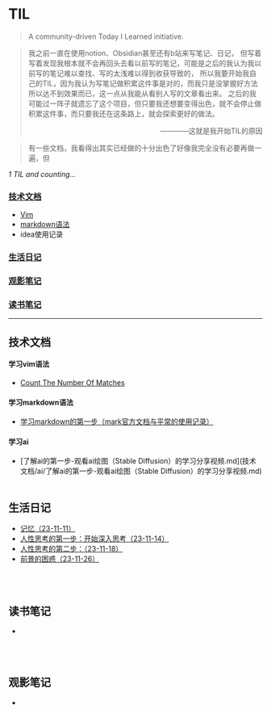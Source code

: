 # TIL

> A community-driven Today I Learned initiative.

> 我之前一直在使用notion、Obsidian甚至还有b站来写笔记、日记，
> 但写着写着发现我根本就不会再回头去看以前写的笔记，可能是之后的我认为我以前写的笔记难以查找、写的太浅难以得到收获导致的，
> 所以我要开始我自己的TIL，因为我认为写笔记做积累这件事是对的，而我只是没掌握好方法所以达不到效果而已，这一点从我能从看别人写的文章看出来。
> 之后的我可能过一阵子就遗忘了这个项目，但只要我还想要变得出色，就不会停止做积累这件事，而只要我还在这条路上，就会探索更好的做法。
> <p align="right">————这就是我开始TIL的原因</p>

> 有一些文档，我看得出其实已经做的十分出色了好像我完全没有必要再做一遍，但

_1 TIL and counting..._


### [技术文档](#技术文档)

- [Vim](#vim)
- [markdown语法](#学习markdown语法)
- idea使用记录

###  [生活日记](#生活日记)
###  [观影笔记](#观影笔记)
###  [读书笔记](#读书笔记)


***
## 技术文档

#### 学习vim语法
- [Count The Number Of Matches](技术文档/vim/count-the-number-of-matches.md)

#### 学习markdown语法  
- [学习markdown的第一步（mark官方文档与平常的使用记录）](技术文档/markdown/学习markdown的第一步（mark官方文档与平常的使用记录）.md)

#### 学习ai 
- [了解ai的第一步-观看ai绘图（Stable Diffusion）的学习分享视频.md](技术文档/ai/了解ai的第一步-观看ai绘图（Stable Diffusion）的学习分享视频.md)
<br><br>

## 生活日记
- [记忆（23-11-11）](生活日记/23-11-11（记忆）.md)
- [人性思考的第一步：开始深入思考（23-11-14）](生活日记/23-11-14（人性思考的第一步：开始深入思考）.md)
- [人性思考的第二步：（23-11-18）](生活日记/23-11-18（人性思考的第二步：）.md)
- [前景的困惑（23-11-26）](生活日记/23-11-26（前景的困惑）.md)

<br><br>
## 读书笔记
- []()

<br><br>
## 观影笔记
- []()

## 